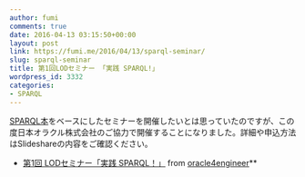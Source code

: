 ```yaml
---
author: fumi
comments: true
date: 2016-04-13 03:15:50+00:00
layout: post
link: https://fumi.me/2016/04/13/sparql-seminar/
slug: sparql-seminar
title: 第1回LODセミナー 「実践 SPARQL!」
wordpress_id: 3332
categories:
- SPARQL
---
```


[SPARQL本](http://sparqlbook.jp)をベースにしたセミナーを開催したいとは思っていたのですが、この度日本オラクル株式会社のご協力で開催することになりました。詳細や申込方法はSlideshareの内容をご確認ください。

* [第1回 LODセミナー「実践 SPARQL！」](//www.slideshare.net/oracle4engineer/lod-seminar-01) from [oracle4engineer](//www.slideshare.net/oracle4engineer)**
